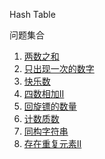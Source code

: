 Hash Table

问题集合

1. [两数之和](./0001_two_sum.ts)
2. [只出现一次的数字](./0136_single_number.ts)
3. [快乐数](./0202_happy_number.ts)
4. [四数相加II](./0454_4sum_ii.ts)
5. [回旋镖的数量](./0447_number_of_boomerangs.ts)
6. [计数质数](./0204_count_primes.ts)
7. [同构字符串](./0205_isomorphic_strings.ts)
8. [存在重复元素II](./0219_contains_duplicate_ii.ts)
